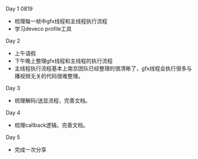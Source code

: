 Day 1 0819
* 梳理每一帧中gfx线程和主线程执行流程
* 学习deveco profile工具

Day 2
* 上午请假
* 下午晚上整理gfx线程和主线程的执行流程
* 主线程执行流程基本上南京团队已经整理的很清晰了，gfx线程会执行很多与播视频无关的代码很难整理。

Day 3
* 梳理解码/送显流程，完善文档。

Day 4
* 梳理callback逻辑。完善文档。

Day 5
* 完成一次分享
